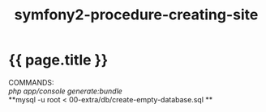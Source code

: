 ﻿---
layout: post
title: symfony2-procedure-creating-site

---

{{ page.title }}
================



COMMANDS: <br>
*php app/console generate:bundle* <br>
**mysql -u root < 00-extra/db/create-empty-database.sql ** <br>